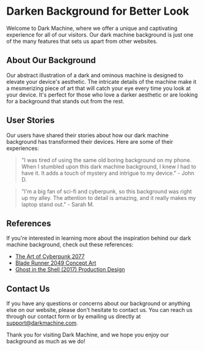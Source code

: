<!--font:Montserrat-->

# Darken Background for Better Look

Welcome to Dark Machine, where we offer a unique and captivating experience for all of our visitors. Our dark machine background is just one of the many features that sets us apart from other websites.

## About Our Background

Our abstract illustration of a dark and ominous machine is designed to elevate your device's aesthetic. The intricate details of the machine make it a mesmerizing piece of art that will catch your eye every time you look at your device. It's perfect for those who love a darker aesthetic or are looking for a background that stands out from the rest.

## User Stories

Our users have shared their stories about how our dark machine background has transformed their devices. Here are some of their experiences:

> "I was tired of using the same old boring background on my phone. When I stumbled upon this dark machine background, I knew I had to have it. It adds a touch of mystery and intrigue to my device." - John D.

> "I'm a big fan of sci-fi and cyberpunk, so this background was right up my alley. The attention to detail is amazing, and it really makes my laptop stand out." - Sarah M.

## References

If you're interested in learning more about the inspiration behind our dark machine background, check out these references:

- [The Art of Cyberpunk 2077](#)
- [Blade Runner 2049 Concept Art](#)
- [Ghost in the Shell (2017) Production Design](#)

## Contact Us

If you have any questions or concerns about our background or anything else on our website, please don't hesitate to contact us. You can reach us through our contact form or by emailing us directly at support@darkmachine.com.

Thank you for visiting Dark Machine, and we hope you enjoy our background as much as we do!

<!--

Write me content for website with wallpaper which alt text is:

"A wallpaper featuring an abstract illustration of a dark and ominous machine, with glowing red lights and mechanical parts."

The name/title of the page should not be 1:1 copy of the alt text but rather a real content of the website which is using this wallpaper.

- Use markdown format 
- Start with heading
- Heading should be short and concise
- The content should look like a real website 
- The website should not be about the wallpaper, wallpaper is just a related background
- Heading should be contain work "wallpaper" or "background"
- Include real sections like references, contact, user stories, etc. use things relevant to the page purpose.
- Feel free to use structure like headings, bullets, numbering, blockquotes, paragraphs, horizontal lines, etc.
- You can use formatting like bold or _italic_
- You can include UTF-8 emojis
- Links should be only #hash anchors (and you can refer to the document itself)
- Do not include images


---


# Dark Machine Wallpaper Background

Welcome to our website, where we provide a unique and captivating experience for all of our visitors. Our dark machine wallpaper background is just one of the many features that sets us apart from other websites.

## About Our Dark Machine Wallpaper Background

Our dark machine wallpaper background is an abstract illustration of a foreboding machine, with glowing red lights and mechanical parts. It's perfect for those who love a darker aesthetic or are looking for a wallpaper that stands out from the rest. The intricate details of the machine make it a mesmerizing piece of art that will catch your eye every time you look at your device.

## User Stories

Our users have shared their stories about how our dark machine wallpaper background has transformed their devices. Here are some of their experiences:

> "I was tired of using the same old boring wallpaper on my phone. When I stumbled upon this dark machine wallpaper, I knew I had to have it. It adds a touch of mystery and intrigue to my device." - John D.

> "I'm a big fan of sci-fi and cyberpunk, so this wallpaper was right up my alley. The attention to detail is amazing, and it really makes my laptop stand out." - Sarah M.

## References

If you're interested in learning more about the inspiration behind our dark machine wallpaper background, check out these references:

- [The Art of Cyberpunk 2077](#)
- [Blade Runner 2049 Concept Art](#)
- [Ghost in the Shell (2017) Production Design](#)

## Contact Us

If you have any questions or concerns about our dark machine wallpaper background or anything else on our website, please don't hesitate to contact us. You can reach us through our contact form or by emailing us directly at support@darkmachine.com.

Thank you for visiting our website, and we hope you enjoy our dark machine wallpaper background as much as we do!


---


Heading should not include word "wallpaper". The website should not be about the wallpaper itself, wallpaper is just a related background, rewrite whole content.


---


# Dark Machine: Enhance Your Device Aesthetics

Welcome to Dark Machine, where we provide a unique and captivating experience for all of our visitors. Our abstract illustration of a dark and ominous machine is just one of the many features that sets us apart from other websites.

## About Our Dark Machine Background

Our dark machine background is perfect for those who love a darker aesthetic or are looking for a background that stands out from the rest. The intricate details of the machine make it a mesmerizing piece of art that will catch your eye every time you look at your device.

## User Stories

Our users have shared their stories about how our dark machine background has transformed their devices. Here are some of their experiences:

> "I was tired of using the same old boring background on my phone. When I stumbled upon this dark machine background, I knew I had to have it. It adds a touch of mystery and intrigue to my device." - John D.

> "I'm a big fan of sci-fi and cyberpunk, so this background was right up my alley. The attention to detail is amazing, and it really makes my laptop stand out." - Sarah M.

## References

If you're interested in learning more about the inspiration behind our dark machine background, check out these references:

- [The Art of Cyberpunk 2077](#)
- [Blade Runner 2049 Concept Art](#)
- [Ghost in the Shell (2017) Production Design](#)

## Contact Us

If you have any questions or concerns about our dark machine background or anything else on our website, please don't hesitate to contact us. You can reach us through our contact form or by emailing us directly at support@darkmachine.com.

Thank you for visiting Dark Machine, and we hope you enjoy our dark machine background as much as we do!


---


Heading is too long, rewrite whole content.


---


# Dark Machine: Elevate Your Device's Aesthetic with Our Background

Welcome to Dark Machine, where we offer a unique and captivating experience for all of our visitors. Our abstract illustration of a dark and ominous machine is just one of the many features that sets us apart from other websites.

## About Our Background

Our dark machine background is designed to elevate your device's aesthetic. The intricate details of the machine make it a mesmerizing piece of art that will catch your eye every time you look at your device. It's perfect for those who love a darker aesthetic or are looking for a background that stands out from the rest.

## User Stories

Our users have shared their stories about how our dark machine background has transformed their devices. Here are some of their experiences:

> "I was tired of using the same old boring background on my phone. When I stumbled upon this dark machine background, I knew I had to have it. It adds a touch of mystery and intrigue to my device." - John D.

> "I'm a big fan of sci-fi and cyberpunk, so this background was right up my alley. The attention to detail is amazing, and it really makes my laptop stand out." - Sarah M.

## References

If you're interested in learning more about the inspiration behind our dark machine background, check out these references:

- [The Art of Cyberpunk 2077](#)
- [Blade Runner 2049 Concept Art](#)
- [Ghost in the Shell (2017) Production Design](#)

## Contact Us

If you have any questions or concerns about our background or anything else on our website, please don't hesitate to contact us. You can reach us through our contact form or by emailing us directly at support@darkmachine.com.

Thank you for visiting Dark Machine, and we hope you enjoy our background as much as we do!


---


Heading is too long, rewrite whole content.


---


# Elevate Your Device's Aesthetic with Our Dark Machine Background

Welcome to Dark Machine, where we offer a unique and captivating experience for all of our visitors. Our dark machine background is just one of the many features that sets us apart from other websites.

## About Our Background

Our abstract illustration of a dark and ominous machine is designed to elevate your device's aesthetic. The intricate details of the machine make it a mesmerizing piece of art that will catch your eye every time you look at your device. It's perfect for those who love a darker aesthetic or are looking for a background that stands out from the rest.

## User Stories

Our users have shared their stories about how our dark machine background has transformed their devices. Here are some of their experiences:

> "I was tired of using the same old boring background on my phone. When I stumbled upon this dark machine background, I knew I had to have it. It adds a touch of mystery and intrigue to my device." - John D.

> "I'm a big fan of sci-fi and cyberpunk, so this background was right up my alley. The attention to detail is amazing, and it really makes my laptop stand out." - Sarah M.

## References

If you're interested in learning more about the inspiration behind our dark machine background, check out these references:

- [The Art of Cyberpunk 2077](#)
- [Blade Runner 2049 Concept Art](#)
- [Ghost in the Shell (2017) Production Design](#)

## Contact Us

If you have any questions or concerns about our background or anything else on our website, please don't hesitate to contact us. You can reach us through our contact form or by emailing us directly at support@darkmachine.com.

Thank you for visiting Dark Machine, and we hope you enjoy our background as much as we do!


---


Write me a Google font which is best fitting for the website.

Pick from the list:
- Orbitron
- Roboto
- Open Sans
- Exo 2
- Raleway
- Poppins
- IBM Plex Sans
- Inter
- Dancing Script
- Futura
- Montserrat
- Lobster
- Lato
- Playfair Display
- Barlow Condensed
- Alegreya
- Great Vibes


Write just the font name nothing else.


---


Montserrat

-->
